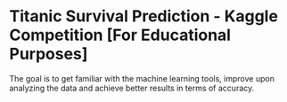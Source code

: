 # Titanic Survival Prediction - Kaggle Competition [For Educational Purposes]

The goal is to get familiar with the machine learning tools, improve upon analyzing the data and achieve better results in terms of accuracy.
